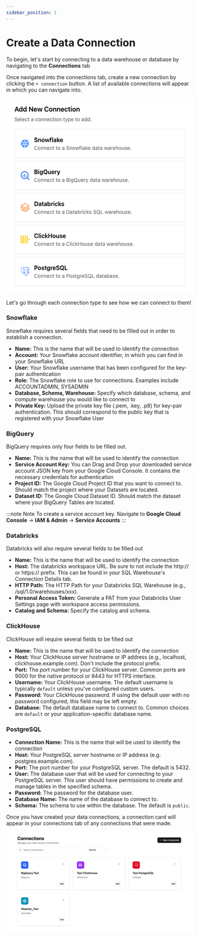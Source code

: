 ```yaml
---
sidebar_position: 1
---
```


# Create a Data Connection

To begin, let's start by connecting to a data warehouse or database by navigating to the **Connections** tab

Once navigated into the connections tab, create a new connection by clicking the `+ connection` button.
A list of available connections will appear in which you can navigate into.

![connection_types](/img/connection-types.png)

Let's go through each connection type to see how we can connect to them!

### Snowflake
Snowflake requires several fields that need to be filled out in order to establish a connection.
- **Name:** This is the name that will be used to identify the connection
- **Account:** Your Snowflake account identifier, in which you can find in your Snowflake URL
- **User:** Your Snowflake username that has been configured for the key-pair authentication
- **Role:** The Snowflake role to use for connections. Examples include ACCOUNTADMIN, SYSADMIN
- **Database, Schema, Warehouse:** Specify which database, schema, and compute warehouse you would like to connect to
- **Private Key:** Upload the private key file (.pem, .key, .p8) for key-pair authentication. This should correspond to the public key that is registered with your Snowflake User

### BigQuery
BigQuery requires only four fields to be filled out.
- **Name:** This is the name that will be used to identify the connection
- **Service Account Key:** You can Drag and Drop your downloaded service account JSON key from your Google Cloud Console. It contains the necessary credentials for authentication
- **Project ID:** The Google Cloud Project ID that you want to connect to. Should match the project where your Datasets are located.
- **Dataset ID:** The Google Cloud Dataset ID. Should match the dataset where your BigQuery Tables are located.

:::note Note
To create a service account key. Navigate to **Google Cloud Console** -> **IAM & Admin** -> **Service Accounts**
:::

### Databricks
Databricks will also require several fields to be filled out
- **Name:** This is the name that will be used to identify the connection
- **Host:** The databricks workspace URL. Be sure to not include the http:// or https:// prefix. This can be found in your SQL Warehouse's Connection Details tab.
- **HTTP Path:** The HTTP Path for your Databricks SQL Warehouse (e.g., /sql/1.0/warehouses/xxx).
- **Personal Access Token:** Generate a PAT from your Databricks User Settings page with workspace access permissions.
- **Catalog and Schema:** Specify the catalog and schema.

### ClickHouse
ClickHouse will require several fields to be filled out
- **Name:** This is the name that will be used to identify the connection
- **Host:** Your ClickHouse server hostname or IP address (e.g., localhost, clickhouse.example.com). Don't include the protocol prefix.
- **Port:** The port number for your ClickHouse server. Common ports are 9000 for the native protocol or 8443 for HTTPS interface.
- **Username:** Your ClickHouse username. The default username is typically `default` unless you've configured custom users.
- **Password:** Your ClickHouse password. If using the default user with no password configured, this field may be left empty.
- **Database:** The default database name to connect to. Common choices are `default` or your application-specific database name.

### PostgreSQL
- **Connection Name:** This is the name that will be used to identify the connection
- **Host:** Your PostgreSQL server hostname or IP address (e.g. postgres.example.com).
- **Port:** The port number for your PostgreSQL server. The default is 5432.
- **User:** The database user that will be used for connecting to your PostgreSQL server. This user should have permissions to create and manage tables in the specified schema.
- **Password:** The password for the database user.
- **Database Name:** The name of the database to connect to.
- **Schema:** The schema to use within the database. The default is `public`.

Once you have created your data connections, a connection card will appear in your connections tab of any connections that were made.

![connection-cards](/img/connection-cards.png)
